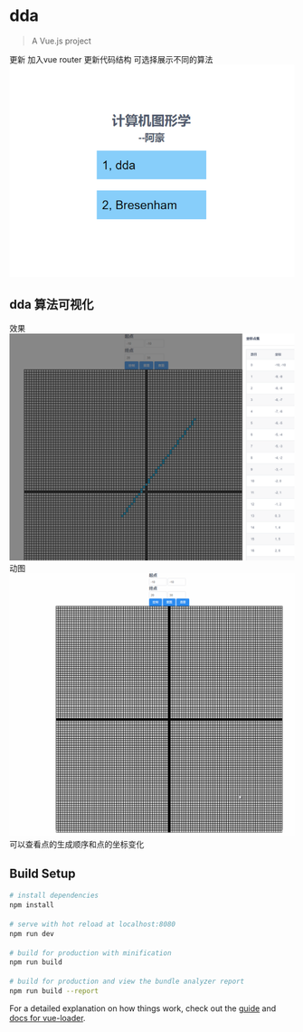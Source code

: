 # dda

> A Vue.js project

更新
加入vue router
更新代码结构
可选择展示不同的算法
![展示页面](imgs/display.png)

## dda 算法可视化
效果
![效果图](imgs/img.png)
动图
![动态图](imgs/img.gif)
可以查看点的生成顺序和点的坐标变化
## Build Setup

``` bash
# install dependencies
npm install

# serve with hot reload at localhost:8080
npm run dev

# build for production with minification
npm run build

# build for production and view the bundle analyzer report
npm run build --report
```

For a detailed explanation on how things work, check out the [guide](http://vuejs-templates.github.io/webpack/) and [docs for vue-loader](http://vuejs.github.io/vue-loader).
